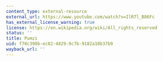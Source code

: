 ```yaml
---
content_type: external-resource
external_url: https://www.youtube.com/watch?v=IlR7l_B86Fc
has_external_license_warning: true
license: https://en.wikipedia.org/wiki/All_rights_reserved
status: ''
title: Pumzi
uid: f70c390b-ec82-4829-9c7b-9182a10b37b9
wayback_url: ''
---
```

